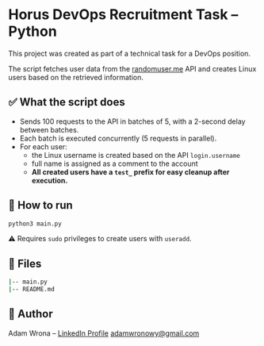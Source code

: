 # Horus DevOps Recruitment Task – Python

This project was created as part of a technical task for a DevOps position.

The script fetches user data from the [randomuser.me](https://randomuser.me/) API and creates Linux users based on the retrieved information.


## ✅ What the script does

- Sends 100 requests to the API in batches of 5, with a 2-second delay between batches.
- Each batch is executed concurrently (5 requests in parallel).
- For each user:
  - the Linux username is created based on the API `login.username`
  - full name is assigned as a comment to the account
  - **All created users have a `test_` prefix for easy cleanup after execution.**


## 🐍 How to run

```bash
python3 main.py
```

⚠️ Requires `sudo` privileges to create users with `useradd`.


## 📁 Files

```bash
|-- main.py
|-- README.md
```

## 👤 Author

Adam Wrona – [LinkedIn Profile](https://www.linkedin.com/in/adam-wrona-111ba728b/)
adamwronowy@gmail.com